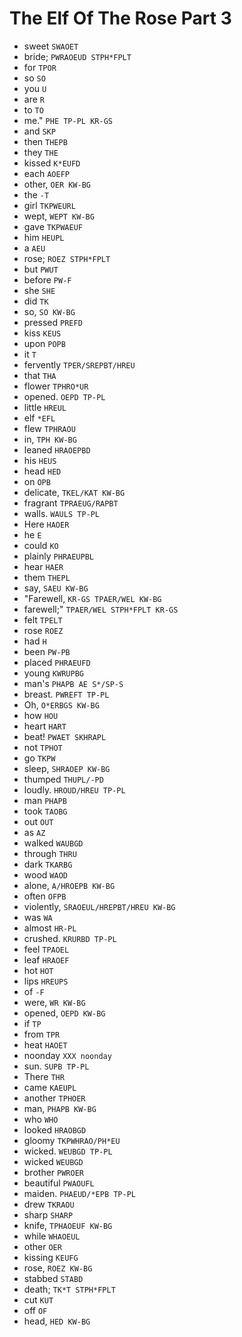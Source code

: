 # The Elf Of The Rose Part 3

* sweet `SWAOET`
* bride; `PWRAOEUD STPH*FPLT`
* for `TPOR`
* so `SO`
* you `U`
* are `R`
* to `TO`
* me." `PHE TP-PL KR-GS`
* and `SKP`
* then `THEPB`
* they `THE`
* kissed `K*EUFD`
* each `AOEFP`
* other, `OER KW-BG`
* the `-T`
* girl `TKPWEURL`
* wept, `WEPT KW-BG`
* gave `TKPWAEUF`
* him `HEUPL`
* a `AEU`
* rose; `ROEZ STPH*FPLT`
* but `PWUT`
* before `PW-F`
* she `SHE`
* did `TK`
* so, `SO KW-BG`
* pressed `PREFD`
* kiss `KEUS`
* upon `POPB`
* it `T`
* fervently `TPER/SREPBT/HREU`
* that `THA`
* flower `TPHRO*UR`
* opened. `OEPD TP-PL`
* little `HREUL`
* elf `*EFL`
* flew `TPHRAOU`
* in, `TPH KW-BG`
* leaned `HRAOEPBD`
* his `HEUS`
* head `HED`
* on `OPB`
* delicate, `TKEL/KAT KW-BG`
* fragrant `TPRAEUG/RAPBT`
* walls. `WAULS TP-PL`
* Here `HAOER`
* he `E`
* could `KO`
* plainly `PHRAEUPBL`
* hear `HAER`
* them `THEPL`
* say, `SAEU KW-BG`
* "Farewell, `KR-GS TPAER/WEL KW-BG`
* farewell;" `TPAER/WEL STPH*FPLT KR-GS`
* felt `TPELT`
* rose `ROEZ`
* had `H`
* been `PW-PB`
* placed `PHRAEUFD`
* young `KWRUPBG`
* man's `PHAPB AE S*/SP-S`
* breast. `PWREFT TP-PL`
* Oh, `O*ERBGS KW-BG`
* how `HOU`
* heart `HART`
* beat! `PWAET SKHRAPL`
* not `TPHOT`
* go `TKPW`
* sleep, `SHRAOEP KW-BG`
* thumped `THUPL/-PD`
* loudly. `HROUD/HREU TP-PL`
* man `PHAPB`
* took `TAOBG`
* out `OUT`
* as `AZ`
* walked `WAUBGD`
* through `THRU`
* dark `TKARBG`
* wood `WAOD`
* alone, `A/HROEPB KW-BG`
* often `OFPB`
* violently, `SRAOEUL/HREPBT/HREU KW-BG`
* was `WA`
* almost `HR-PL`
* crushed. `KRURBD TP-PL`
* feel `TPAOEL`
* leaf `HRAOEF`
* hot `HOT`
* lips `HREUPS`
* of `-F`
* were, `WR KW-BG`
* opened, `OEPD KW-BG`
* if `TP`
* from `TPR`
* heat `HAOET`
* noonday `XXX noonday`
* sun. `SUPB TP-PL`
* There `THR`
* came `KAEUPL`
* another `TPHOER`
* man, `PHAPB KW-BG`
* who `WHO`
* looked `HRAOBGD`
* gloomy `TKPWHRAO/PH*EU`
* wicked. `WEUBGD TP-PL`
* wicked `WEUBGD`
* brother `PWROER`
* beautiful `PWAOUFL`
* maiden. `PHAEUD/*EPB TP-PL`
* drew `TKRAOU`
* sharp `SHARP`
* knife, `TPHAOEUF KW-BG`
* while `WHAOEUL`
* other `OER`
* kissing `KEUFG`
* rose, `ROEZ KW-BG`
* stabbed `STABD`
* death; `TK*T STPH*FPLT`
* cut `KUT`
* off `OF`
* head, `HED KW-BG`
